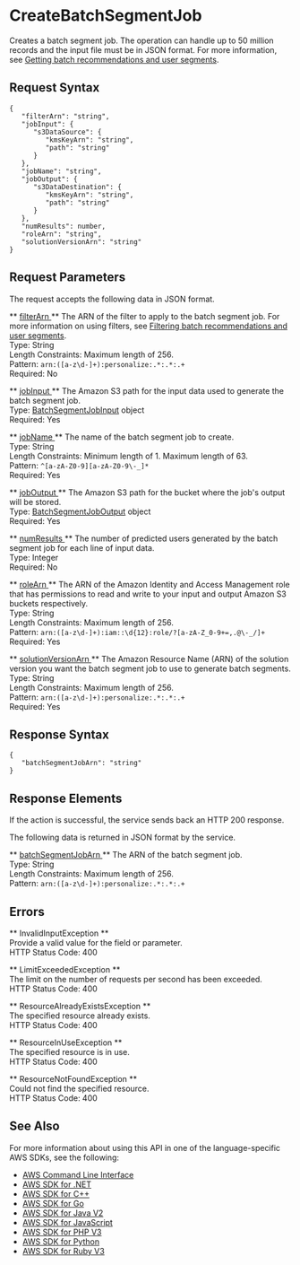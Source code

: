 # CreateBatchSegmentJob<a name="API_CreateBatchSegmentJob"></a>

Creates a batch segment job\. The operation can handle up to 50 million records and the input file must be in JSON format\. For more information, see [Getting batch recommendations and user segments](recommendations-batch.md)\.

## Request Syntax<a name="API_CreateBatchSegmentJob_RequestSyntax"></a>

```
{
   "filterArn": "string",
   "jobInput": { 
      "s3DataSource": { 
         "kmsKeyArn": "string",
         "path": "string"
      }
   },
   "jobName": "string",
   "jobOutput": { 
      "s3DataDestination": { 
         "kmsKeyArn": "string",
         "path": "string"
      }
   },
   "numResults": number,
   "roleArn": "string",
   "solutionVersionArn": "string"
}
```

## Request Parameters<a name="API_CreateBatchSegmentJob_RequestParameters"></a>

The request accepts the following data in JSON format\.

 ** [ filterArn ](#API_CreateBatchSegmentJob_RequestSyntax) **   <a name="personalize-CreateBatchSegmentJob-request-filterArn"></a>
The ARN of the filter to apply to the batch segment job\. For more information on using filters, see [Filtering batch recommendations and user segments](filter-batch.md)\.  
Type: String  
Length Constraints: Maximum length of 256\.  
Pattern: `arn:([a-z\d-]+):personalize:.*:.*:.+`   
Required: No

 ** [ jobInput ](#API_CreateBatchSegmentJob_RequestSyntax) **   <a name="personalize-CreateBatchSegmentJob-request-jobInput"></a>
The Amazon S3 path for the input data used to generate the batch segment job\.  
Type: [BatchSegmentJobInput](API_BatchSegmentJobInput.md) object  
Required: Yes

 ** [ jobName ](#API_CreateBatchSegmentJob_RequestSyntax) **   <a name="personalize-CreateBatchSegmentJob-request-jobName"></a>
The name of the batch segment job to create\.  
Type: String  
Length Constraints: Minimum length of 1\. Maximum length of 63\.  
Pattern: `^[a-zA-Z0-9][a-zA-Z0-9\-_]*`   
Required: Yes

 ** [ jobOutput ](#API_CreateBatchSegmentJob_RequestSyntax) **   <a name="personalize-CreateBatchSegmentJob-request-jobOutput"></a>
The Amazon S3 path for the bucket where the job's output will be stored\.  
Type: [BatchSegmentJobOutput](API_BatchSegmentJobOutput.md) object  
Required: Yes

 ** [ numResults ](#API_CreateBatchSegmentJob_RequestSyntax) **   <a name="personalize-CreateBatchSegmentJob-request-numResults"></a>
The number of predicted users generated by the batch segment job for each line of input data\.  
Type: Integer  
Required: No

 ** [ roleArn ](#API_CreateBatchSegmentJob_RequestSyntax) **   <a name="personalize-CreateBatchSegmentJob-request-roleArn"></a>
The ARN of the Amazon Identity and Access Management role that has permissions to read and write to your input and output Amazon S3 buckets respectively\.  
Type: String  
Length Constraints: Maximum length of 256\.  
Pattern: `arn:([a-z\d-]+):iam::\d{12}:role/?[a-zA-Z_0-9+=,.@\-_/]+`   
Required: Yes

 ** [ solutionVersionArn ](#API_CreateBatchSegmentJob_RequestSyntax) **   <a name="personalize-CreateBatchSegmentJob-request-solutionVersionArn"></a>
The Amazon Resource Name \(ARN\) of the solution version you want the batch segment job to use to generate batch segments\.  
Type: String  
Length Constraints: Maximum length of 256\.  
Pattern: `arn:([a-z\d-]+):personalize:.*:.*:.+`   
Required: Yes

## Response Syntax<a name="API_CreateBatchSegmentJob_ResponseSyntax"></a>

```
{
   "batchSegmentJobArn": "string"
}
```

## Response Elements<a name="API_CreateBatchSegmentJob_ResponseElements"></a>

If the action is successful, the service sends back an HTTP 200 response\.

The following data is returned in JSON format by the service\.

 ** [ batchSegmentJobArn ](#API_CreateBatchSegmentJob_ResponseSyntax) **   <a name="personalize-CreateBatchSegmentJob-response-batchSegmentJobArn"></a>
The ARN of the batch segment job\.  
Type: String  
Length Constraints: Maximum length of 256\.  
Pattern: `arn:([a-z\d-]+):personalize:.*:.*:.+` 

## Errors<a name="API_CreateBatchSegmentJob_Errors"></a>

 ** InvalidInputException **   
Provide a valid value for the field or parameter\.  
HTTP Status Code: 400

 ** LimitExceededException **   
The limit on the number of requests per second has been exceeded\.  
HTTP Status Code: 400

 ** ResourceAlreadyExistsException **   
The specified resource already exists\.  
HTTP Status Code: 400

 ** ResourceInUseException **   
The specified resource is in use\.  
HTTP Status Code: 400

 ** ResourceNotFoundException **   
Could not find the specified resource\.  
HTTP Status Code: 400

## See Also<a name="API_CreateBatchSegmentJob_SeeAlso"></a>

For more information about using this API in one of the language\-specific AWS SDKs, see the following:
+  [ AWS Command Line Interface](https://docs.aws.amazon.com/goto/aws-cli/personalize-2018-05-22/CreateBatchSegmentJob) 
+  [ AWS SDK for \.NET](https://docs.aws.amazon.com/goto/DotNetSDKV3/personalize-2018-05-22/CreateBatchSegmentJob) 
+  [ AWS SDK for C\+\+](https://docs.aws.amazon.com/goto/SdkForCpp/personalize-2018-05-22/CreateBatchSegmentJob) 
+  [ AWS SDK for Go](https://docs.aws.amazon.com/goto/SdkForGoV1/personalize-2018-05-22/CreateBatchSegmentJob) 
+  [ AWS SDK for Java V2](https://docs.aws.amazon.com/goto/SdkForJavaV2/personalize-2018-05-22/CreateBatchSegmentJob) 
+  [ AWS SDK for JavaScript](https://docs.aws.amazon.com/goto/AWSJavaScriptSDK/personalize-2018-05-22/CreateBatchSegmentJob) 
+  [ AWS SDK for PHP V3](https://docs.aws.amazon.com/goto/SdkForPHPV3/personalize-2018-05-22/CreateBatchSegmentJob) 
+  [ AWS SDK for Python](https://docs.aws.amazon.com/goto/boto3/personalize-2018-05-22/CreateBatchSegmentJob) 
+  [ AWS SDK for Ruby V3](https://docs.aws.amazon.com/goto/SdkForRubyV3/personalize-2018-05-22/CreateBatchSegmentJob) 